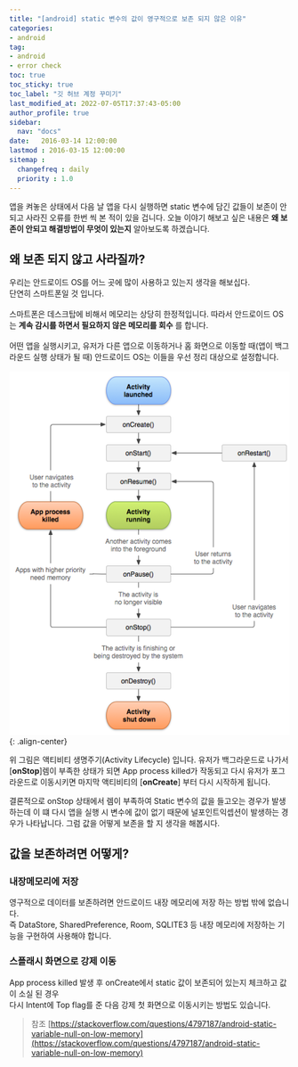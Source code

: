 ```yaml
---
title: "[android] static 변수의 값이 영구적으로 보존 되지 않은 이유"
categories:
- android
tag:
- android
- error check
toc: true 
toc_sticky: true
toc_label: "깃 허브 계정 꾸미기"
last_modified_at: 2022-07-05T17:37:43-05:00
author_profile: true
sidebar:
  nav: "docs"
date:   2016-03-14 12:00:00
lastmod : 2016-03-15 12:00:00
sitemap :
  changefreq : daily
  priority : 1.0
---
```

앱을 켜놓은 상태에서 다음 날 앱을 다시 실행하면 static 변수에 담긴 값들이 보존이 안되고 
사라진 오류를 한번 씩 본 적이 있을 겁니다. 오늘 이야기 해보고 싶은 내용은 **왜 보존이 안되고 해결방법이 무엇이 있는지** 
알아보도록 하겠습니다.

## 왜 보존 되지 않고 사라질까?
우리는 안드로이드 OS를 어느 곳에 많이 사용하고 있는지 생각을 해보십다.
<br> 단연히 스마트폰일 것 입니다.
<br><br>
스마트폰은 데스크탑에 비해서 메모리는 상당히 한정적입니다. 따라서 안드로이드 OS는 **계속 감시를 하면서 필요하지 않은 메모리를 회수**
를 합니다. 
<br>
<br>
어떤 앱을 실행시키고, 유저가 다른 앱으로 이동하거나 홈 화면으로 이동할 때(앱이 백그라운드 실행 상태가 될 때)
안드로이드 OS는 이들을 우선 정리 대상으로 설정합니다.
<br>
<br>
![image-center](/assets/post/2022-07-04-android-onStop-Static-error/lifecycle.png){: .align-center}

위 그림은 액티비티 생명주기(Activity Lifecycle) 입니다.
유저가 백그라운드로 나가서[**onStop**]렘이 부족한 상태가 되면 
App process killed가 작동되고 다시 유저가 포그라운드로 이동시키면 마지막 액티비티의 [**onCreate**] 부터 다시 시작하게 됩니다.

결론적으로 onStop 상태에서 렘이 부족하여 Static 변수의 값을 들고오는 경우가 발생하는데 이 떄 다시 앱을 실행 시 변수에 값이 없기 때문에 널포인트익셉션이 
발생하는 경우가 나타납니다. 그럼 값을 어떻게 보존을 할 지 생각을 해봅시다.

## 값을 보존하려면 어떻게?
### 내장메모리에 저장
영구적으로 데이터를 보존하려면 안드로이드 내장 메모리에 저장 하는 방법 밖에 없습니다.
<br> 즉 DataStore, SharedPreference, Room, SQLITE3 등 내장 메모리에 저장하는 기능을 구현하여 사용해야 합니다.

### 스플래시 화면으로 강제 이동
App process killed 발생 후 onCreate에서 static 값이 보존되어 있는지 체크하고 값이 소실 된 경우 
<br>
다시 Intent에 Top flag를 준 다음 강제 첫 화면으로 이동시키는 방법도 있습니다.


> 참조 [https://stackoverflow.com/questions/4797187/android-static-variable-null-on-low-memory](https://stackoverflow.com/questions/4797187/android-static-variable-null-on-low-memory)


